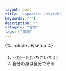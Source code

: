```yaml
---
layout: post
title: "Japanese: Proverb"
keywords: [""]
description: ""
category: "言葉"
tags: ["英語"]
---
```

{% include JB/setup %}

####
1. 一期一会(いちごいちえ)
2. 自分の身は自分で守る

